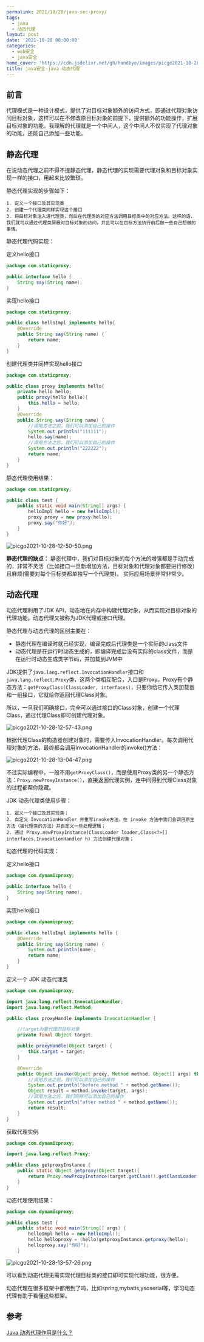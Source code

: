 ```yaml
---
permalink: 2021/10/28/java-sec-proxy/
tags:
  - java
  - 动态代理
layout: post
date: '2021-10-28 08:00:00'
categories:
  - web安全
  - java安全
home_cover: 'https://cdn.jsdelivr.net/gh/handbye/images/picgo2021-10-28-11-21-40.png'
title: java安全-java 动态代理
---
```


## 前言


代理模式是一种设计模式，提供了对目标对象额外的访问方式，即通过代理对象访问目标对象，这样可以在不修改原目标对象的前提下，提供额外的功能操作，扩展目标对象的功能。我理解的代理就是一个中间人，这个中间人不仅实现了代理对象的功能，还能自己添加一些功能。


## 静态代理


在说动态代理之前不得不提静态代理，静态代理的实现需要代理对象和目标对象实现一样的接口，用起来比较繁琐。


静态代理实现的步骤如下：


```text
1. 定义一个接口及其实现类
2. 创建一个代理类同样实现这个接口
3. 将目标对象注入进代理类，然后在代理类的对应方法调用目标类中的对应方法。这样的话，我们就可以通过代理类屏蔽对目标对象的访问，并且可以在目标方法执行前后做一些自己想做的事情。
```


静态代理代码实现：


定义hello接口


```java
package com.staticproxy;

public interface hello {
    String say(String name);
}
```


实现hello接口


```java
package com.staticproxy;

public class helloImpl implements hello{
    @Override
    public String say(String name) {
        return name;
    }
}
```


创建代理类并同样实现hello接口


```java
package com.staticproxy;

public class proxy implements hello{
    private hello hello;
    public proxy(hello hello){
        this.hello = hello;
    }
    @Override
    public String say(String name) {
        //调用方法之前，我们可以添加自己的操作
        System.out.println("111111");
        hello.say(name);
        //调用方法之后，我们可以添加自己的操作
        System.out.println("222222");
        return name;
    }
}
```


静态代理使用结果：


```java
package com.staticproxy;

public class test {
    public static void main(String[] args) {
        helloImpl hello = new helloImpl();
        proxy proxy = new proxy(hello);
        proxy.say("你好");
    }
}
```


![picgo2021-10-28-12-50-50.png](../post_images/3b632d0fa90140542c1fc8905e35a16f.png)


**静态代理的缺点：**
静态代理中，我们对目标对象的每个方法的增强都是手动完成的，非常不灵活（比如接口一旦新增加方法，目标对象和代理对象都要进行修改）且麻烦(需要对每个目标类都单独写一个代理类)。 实际应用场景非常非常少。


## 动态代理


动态代理利用了JDK API，动态地在内存中构建代理对象，从而实现对目标对象的代理功能。动态代理又被称为JDK代理或接口代理。


静态代理与动态代理的区别主要在：

- 静态代理在编译时就已经实现，编译完成后代理类是一个实际的class文件
- 动态代理是在运行时动态生成的，即编译完成后没有实际的class文件，而是在运行时动态生成类字节码，并加载到JVM中

JDK提供了`java.lang.reflect.InvocationHandler`接口和 `java.lang.reflect.Proxy`类，这两个类相互配合，入口是Proxy。Proxy有个静态方法：`getProxyClass(ClassLoader, interfaces)`，只要你给它传入类加载器和一组接口，它就给你返回代理Class对象。


所以，一旦我们明确接口，完全可以通过接口的Class对象，创建一个代理Class，通过代理Class即可创建代理对象。


![picgo2021-10-28-12-57-43.png](../post_images/f6b2420305fd14a2e2198ade486a2738.png)


根据代理Class的构造器创建对象时，需要传入InvocationHandler。每次调用代理对象的方法，最终都会调用InvocationHandler的invoke()方法：


![picgo2021-10-28-13-04-47.png](../post_images/3e6743cfe9033bf67ef3eb834cf3ec51.png)


不过实际编程中，一般不用`getProxyClass()`，而是使用Proxy类的另一个静态方法：`Proxy.newProxyInstance()`，直接返回代理实例，连中间得到代理Class对象的过程都帮你隐藏。


JDK 动态代理类使用步骤：


```text
1. 定义一个接口及其实现类；
2. 自定义 InvocationHandler 并重写invoke方法，在 invoke 方法中我们会调用原生方法（被代理类的方法）并自定义一些处理逻辑；
2. 通过 Proxy.newProxyInstance(ClassLoader loader,Class<?>[] interfaces,InvocationHandler h) 方法创建代理对象；
```


动态代理的代码实现：


定义hello接口


```java
package com.dynamicproxy;

public interface hello {
    String say(String name);
}
```


实现hello接口


```java
package com.dynamicproxy;

public class helloImpl implements hello {
    @Override
    public String say(String name) {
        System.out.println(name);
        return name;
    }
}
```


定义一个 JDK 动态代理类


```java
package com.dynamicproxy;

import java.lang.reflect.InvocationHandler;
import java.lang.reflect.Method;

public class proxyHandle implements InvocationHandler {

    //target为要代理的目标对象
    private final Object target;

    public proxyHandle(Object target) {
        this.target = target;
    }

    @Override
    public Object invoke(Object proxy, Method method, Object[] args) throws Throwable {
        //调用方法之前，我们可以添加自己的操作
        System.out.println("before method " + method.getName());
        Object result = method.invoke(target, args);
        //调用方法之后，我们同样可以添加自己的操作
        System.out.println("after method " + method.getName());
        return result;
    }
}
```


获取代理实例


```java
package com.dynamicproxy;

import java.lang.reflect.Proxy;

public class getproxyInstance {
    public static Object getproxy(Object target){
        return Proxy.newProxyInstance(target.getClass().getClassLoader(), target.getClass().getInterfaces(),new proxyHandle(target));
    }
}
```


动态代理使用结果：


```java
package com.dynamicproxy;

public class test {
    public static void main(String[] args) {
        helloImpl hello = new helloImpl();
        hello helloproxy = (hello)getproxyInstance.getproxy(hello);
        helloproxy.say("你好");
    }
```


![picgo2021-10-28-13-57-26.png](../post_images/6c7235bd53b9968d412acddc8cd3add5.png)


可以看到动态代理无需实现代理目标类的接口即可实现代理功能，很方便。


动态代理在很多框架中都用到了吗，比如spring,mybatis,ysoserial等，学习动态代理有助于看懂这些框架。


## 参考


[Java 动态代理作用是什么？](https://www.zhihu.com/question/20794107)

